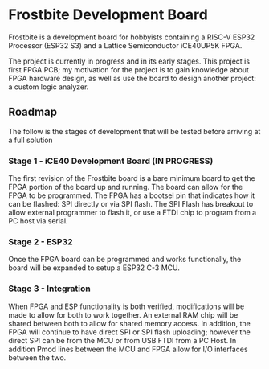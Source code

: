 # Frostbite Development Board

Frostbite is a development board for hobbyists containing a RISC-V ESP32 Processor (ESP32 S3) and a Lattice Semiconductor iCE40UP5K FPGA.

The project is currently in progress and in its early stages. This project is first FPGA PCB; my motivation for the project is to gain knowledge about FPGA hardware design, as well as use the board to design another project: a custom logic analyzer.

## Roadmap

The follow is the stages of development that will be tested before arriving at a full solution

### Stage 1 - iCE40 Development Board (IN PROGRESS)

The first revision of the Frostbite board is a bare minimum board to get the FPGA portion of the board up and running. The board can allow for the FPGA to be programmed. The FPGA has a bootsel pin that indicates how it can be flashed: SPI directly or via SPI flash. The SPI Flash has breakout to allow external programmer to flash it, or use a FTDI chip to program from a PC host via serial.

### Stage 2 - ESP32

Once the FPGA board can be programmed and works functionally, the board will be expanded to setup a  ESP32 C-3 MCU. 

### Stage 3 - Integration

When FPGA and ESP functionality is both verified, modifications will be made to allow for both to work together. An external RAM chip will be shared between both to allow for shared memory access. In addition, the FPGA will continue to have direct SPI or SPI flash uploading; however the direct SPI can be from the MCU or from USB FTDI from a PC Host. In addition Pmod lines between the MCU and FPGA allow for I/O interfaces between the two.


